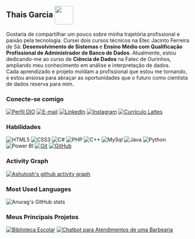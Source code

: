 ## Thais Garcia <img src="https://media.giphy.com/media/19eB0RWAzSYayHoy9z/giphy.gif" align="center" height="50px" />
Gostaria de compartilhar um pouco sobre minha trajetória profissional e paixão pela tecnologia. Cursei dois cursos técnicos na Etec Jacinto Ferreira de Sá: <strong> Desenvolvimento de Sistemas </strong> e 
<strong> Ensino Médio com Qualificação Profissional de Administrador de Banco de Dados</strong>. Atualmente, estou dedicando-me ao curso de <strong> Ciência de Dados</strong> na Fatec de Ourinhos, ampliando meu conhecimento em análise e interpretação de dados. <br>
Cada aprendizado e projeto moldam a profissional que estou me tornando, e estou ansiosa para abraçar as oportunidades que o futuro como cientista de dados reserva para mim.

### Conecte-se comigo
[![Perfil DIO](https://img.shields.io/badge/-Meu%20Perfil%20na%20DIO-000000?style=for-the-badge&logoColor=30A3DC)](https://web.dio.me/users/thaisgarcia_t11/)
[![E-mail](https://img.shields.io/badge/-Email-000?style=for-the-badge&logo=gmail&logoColor=E94D5F)](mailto:thaisgarcia.t11@gmail.com)
[![LinkedIn](https://img.shields.io/badge/-LinkedIn-000?style=for-the-badge&logo=linkedin&logoColor=30A3DC)](https://www.linkedin.com/in/thais-garcia11/)
[![Instagram](https://img.shields.io/badge/-Instagram-000?style=for-the-badge&logo=instagram&logoColor=E94D5F)](https://www.instagram.com/tha_grc)
[![Currículo Lattes](https://img.shields.io/badge/-Currículo%20Lattes-000000?style=for-the-badge&logo=curriculum-vitae&logoColor=white)](http://lattes.cnpq.br/7305263350315359)

### Habilidades
![HTML5](https://img.shields.io/badge/HTML-000?style=for-the-badge&logo=html5)
![CSS3](https://img.shields.io/badge/CSS3-000?style=for-the-badge&logo=css3&logoColor=264CE4)
![C#](https://img.shields.io/badge/CSharp-000?style=for-the-badge&logo=csharp&logoColor=A020F0)
![PHP](https://img.shields.io/badge/PHP-000?style=for-the-badge&logo=php)
![C++](https://img.shields.io/badge/C++-000?style=for-the-badge&logo=cplusplus&logoColor=4169E1)
![MySql](https://img.shields.io/badge/MySql-000?style=for-the-badge&logo=mysql)
![Java](https://img.shields.io/badge/Java-000?style=for-the-badge&logo=java)
![Python](https://img.shields.io/badge/Python-000?style=for-the-badge&logo=python)
![Power BI](https://img.shields.io/badge/Power_BI-000?style=for-the-badge&logo=powerbi)
[![Git](https://img.shields.io/badge/Git-000?style=for-the-badge&logo=git)](https://git-scm.com/doc) 
[![GitHub](https://img.shields.io/badge/GitHub-000?style=for-the-badge&logo=github)](https://docs.github.com/)

### Activity Graph
[![Ashutosh's github activity graph](https://github-readme-activity-graph.vercel.app/graph?username=thaisgarcia&bg_color=000000&color=bb447e&line=bb447e&point=3789c8&area=true&hide_border=false&radius=5)](https://github.com/ashutosh00710/github-readme-activity-graph)


### Most Used Languages
![Anurag's GitHub stats](https://github-readme-stats.vercel.app/api/top-langs/?username=thaisgarcia&langs_count=8&layout=compact&theme=radical&bg_color=000)

### Meus Principais Projetos
[![Biblioteca Escolar](https://github-readme-stats.vercel.app/api/pin/?username=thaisgarcia&repo=biblioteca-escolar&bg_color=000&show_icons=true&icon_color=30A3DC&theme=radical)](https://github.com/thaisgarcia/biblioteca-escolar)
[![Chatbot para Atendimentos de uma Barbearia](https://github-readme-stats.vercel.app/api/pin/?username=thaisgarcia&repo=deep-learning-image-definition&bg_color=000&show_icons=true&icon_color=30A3DC&theme=radical)](https://github.com/thaisgarcia/deep-learning-image-definition)
